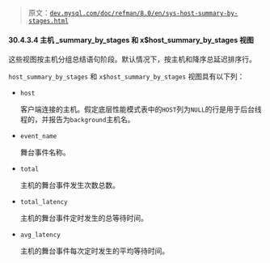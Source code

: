 > 原文：[`dev.mysql.com/doc/refman/8.0/en/sys-host-summary-by-stages.html`](https://dev.mysql.com/doc/refman/8.0/en/sys-host-summary-by-stages.html)

#### 30.4.3.4 主机 _summary_by_stages 和 x$host_summary_by_stages 视图

这些视图按主机分组总结语句阶段。默认情况下，按主机和降序总延迟排序行。

`host_summary_by_stages` 和 `x$host_summary_by_stages` 视图具有以下列：

+   `host`

    客户端连接的主机。假定底层性能模式表中的`HOST`列为`NULL`的行是用于后台线程的，并报告为`background`主机名。

+   `event_name`

    舞台事件名称。

+   `total`

    主机的舞台事件发生次数总数。

+   `total_latency`

    主机的舞台事件定时发生的总等待时间。

+   `avg_latency`

    主机的舞台事件每次定时发生的平均等待时间。
